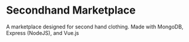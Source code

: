 # Secondhand Marketplace

A marketplace designed for second hand clothing. 
Made with MongoDB, Express (NodeJS), and Vue.js
